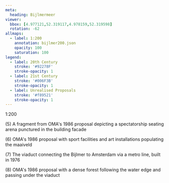 ```yaml
---
meta:
  heading: Bijlmermeer
viewer:
  bbox: [4.977121,52.319117,4.978159,52.319598]
  rotation: -62
allmaps:
  - label: 1:200
    annotation: bijlmer200.json
    opacity: 100
    saturation: 100
legend:
  - label: 20th Century
    stroke: '#92278F'
    stroke-opacity: 1
  - label: 21st Century
    stroke: '#006F3B'
    stroke-opacity: 1
  - label: Unrealised Proposals
    stroke: '#f89521'
    stroke-opacity: 1
---
```

1:200

(5) A fragment from OMA's 1986 proposal depicting a spectatorship seating arena punctured in the building facade


(6) OMA's 1986 proposal with sport facilities and art installations populating the maaiveld


(7) The viaduct connecting the Bijlmer to Amsterdam via a metro line, built in 1976


(8) OMA's 1986 proposal with a dense forest following the water edge and passing under the viaduct